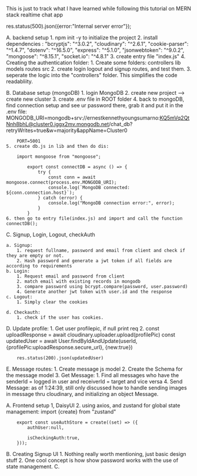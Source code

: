 This is just to track what I have learned while following this tutorial on MERN stack realtime chat app 

<!-- Error codes: -->
 res.status(500).json({error:"Internal server error"});
 <!-- BACKEND -->
A. backend setup
    1. npm init -y to initialize the project
    2. install dependencies :
        "bcryptjs": "^3.0.2",
        "cloudinary": "^2.6.1",
        "cookie-parser": "^1.4.7",
        "dotenv": "^16.5.0",
        "express": "^5.1.0",
        "jsonwebtoken": "^9.0.2",
        "mongoose": "^8.15.1",
        "socket.io": "^4.8.1"
    3. create entry file "index.js"
    4. Creating the authentication folder:
        1. Create some folders:
            controllers
            lib
            models
            routes
            src
        2. create login logout and signup routes, and test them. 
        3. seperate the logic into the "controllers" folder. This simplifies the code readabliity. 

<!-- Up until this point is 14:22 -->


B. Database setup (mongoDB)
    1. login MongoDB
    2. create new project --> create new cluster
    3. create .env file in ROOT folder
    4. back to mongoDB, find connection setup and see ur password there, grab it and put it in the .env file:
        MONGODB_URI=mongodb+srv://ernestkennethyoungsumarno:KQ5mVq2QtNnh8bhL@cluster0.jggx2mv.mongodb.net/chat_db?retryWrites=true&w=majority&appName=Cluster0

        PORT=5001
    5. create db.js in lib and then do dis:
        
        import mongoose from "mongoose";

            export const connectDB = async () => {
                try {
                    const conn = await mongoose.connect(process.env.MONGODB_URI);
                    console.log(`MongoDB connected: ${conn.connection.host}`);
                } catch (error) {
                    console.log("MongoDB connection error:", error);
                }
            }
    6. then go to entry file(index.js) and import and call the function connectDB();

C. Signup, Login, Logout, checkAuth

    a. Signup:
        1. request fullname, password and email from client and check if they are empty or not. 
        2. Hash password and generate a jwt token if all fields are according to requirements
    b. Login:
        1. Request email and password from client
        2. match email with existing records in mongodb
        3. compare password using bcrypt.compare(password, user.password)
        4. Generate another jwt token with user.id and the response
    c. Logout:
        1. Simply clear the cookies 

    d. Checkauth:
        1. check if the user has cookies. 

D. Update profile:
    1. Get user profilepic, if null print req
    2. 
        const uploadResponse = await cloudinary.uploader.upload(profilePic)
        const updatedUser = await User.findByIdAndUpdate(userId, {profilePic:uploadResponse.secure_url}, {new:true}) 

        res.status(200).json(updatedUser)

E. Message routes:
    1. Create message js model
    2. Create the Schema for the message model
    3. Get Message:
        1. Find all messages who have the senderId = logged in user and receiverId = target and vice versa
    4. Send Message:
        as of 1:24:39, still only discussed how to handle sending images in message thru cloudinary, and initializing an object Message. 


<!-- FRONTEND -->
A. Frontend setup
    1, DaisyUI
    2. using axios, and zustand for global state management: 
        import {create} from "zustand"

        export const useAuthStore = create((set) => ({
            authUser:null,

            isCheckingAuth:true,
        }));
B. Creating Signup UI
    1. Nothing really worth mentioning, just basic design stuff
    2. One cool concept is how show password works with the use of state management. 
C. 
    
